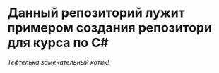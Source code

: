 # Данный репозиторий лужит примером создания репозитори для курса по C#

*Тефтелька замечательный котик!*

